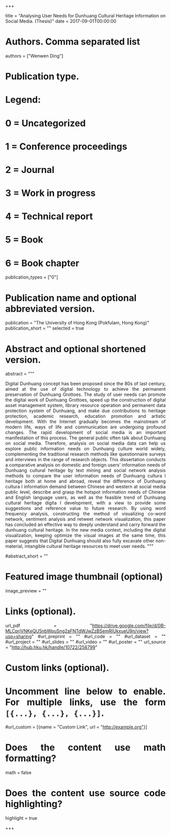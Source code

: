 +++

title = "Analysing User Needs for Dunhuang Cultural Heritage Information on Social Media. (Thesis)"
date = 2017-09-01T00:00:00

# Authors. Comma separated list
authors = ["Wenwen Ding"]

# Publication type.
# Legend:
# 0 = Uncategorized
# 1 = Conference proceedings
# 2 = Journal
# 3 = Work in progress
# 4 = Technical report
# 5 = Book
# 6 = Book chapter
publication_types = ["0"]

# Publication name and optional abbreviated version.
publication = "The University of Hong Kong (Pokfulam, Hong Kong)"
publication_short = ""
selected = true

# Abstract and optional shortened version.
abstract = """<div align="justify"> 
Digital Dunhuang concept has been proposed since the 80s of last century, aimed at the use of digital technology to achieve the permanent preservation of Dunhuang Grottoes. The study of user needs can promote the digital work of Dunhuang Grottoes, speed up the construction of digital asset management system, library resource operation and permanent data protection system of Dunhuang, and make due contributions to heritage protection, academic research, education promotion and artistic development. With the Internet gradually becomes the mainstream of modern life, ways of life and communication are undergoing profound changes. The rapid development of social media is an important manifestation of this process. The general public often talk about Dunhuang on social media. Therefore, analysis on social media data can help us explore public information needs on Dunhuang culture world widely, complementing the traditional research methods like questionnaire surveys and interviews in the range of research objects. This dissertation conducts a comparative analysis on domestic and foreign users’ information needs of Dunhuang cultural heritage by text mining and social network analysis methods to compare the user information needs of Dunhuang cultura l heritage both at home and abroad, reveal the difference of Dunhuang cultura l information demand between Chinese and western at social media public level, describe and grasp the hotspot information needs of Chinese and English language users, as well as the feasible trend of Dunhuang cultural heritage digita l development, with a view to provide some suggestions and reference value to future research. By using word frequency analysis, constructing the method of visualizing co-word network, sentiment analysis and retweet network visualization, this paper has concluded an effective way to deeply understand and carry forward the dunhuang cultural heritage. In the new media context, including the digital visualization, keeping optimize the visual images at the same time, this paper suggests that Digital Dunhuang should also fully excavate other non-material, intangible cultural heritage resources to meet user needs.
"""

#abstract_short = ""

# Featured image thumbnail (optional)
image_preview = ""



# Links (optional).
url_pdf = "https://drive.google.com/file/d/0B-MLCprjVNKeQU5nbWpuSng2aFNTdWJwZzBSemRlUkxueU9n/view?usp=sharing"
#url_preprint = ""
#url_code = ""
#url_dataset = ""
#url_project = ""
#url_slides = ""
#url_video = ""
#url_poster = ""
url_source = "http://hub.hku.hk/handle/10722/258799"

# Custom links (optional).
#   Uncomment line below to enable. For multiple links, use the form `[{...}, {...}, {...}]`.
#url_custom = [{name = "Custom Link", url = "http://example.org"}]

# Does the content use math formatting?
math = false

# Does the content use source code highlighting?
highlight = true


+++
